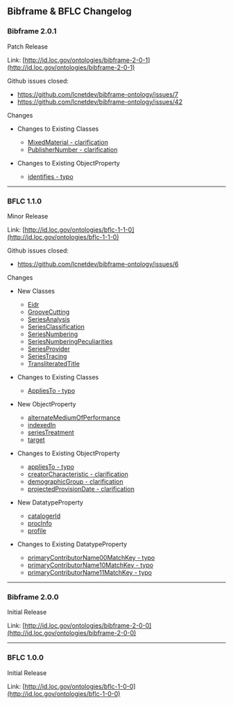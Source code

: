 ## Bibframe & BFLC Changelog

### Bibframe 2.0.1
Patch Release

Link: [http://id.loc.gov/ontologies/bibframe-2-0-1](http://id.loc.gov/ontologies/bibframe-2-0-1)

Github issues closed: 
 * https://github.com/lcnetdev/bibframe-ontology/issues/7
 * https://github.com/lcnetdev/bibframe-ontology/issues/42
 
Changes
  * Changes to Existing Classes 
    * [MixedMaterial - clarification](https://github.com/lcnetdev/bibframe-ontology/commit/f447b507dcb58d95bb34617886e43f3ac7565098#diff-a63046abd708bb861aa910d97bf42005)
    * [PublisherNumber - clarification](https://github.com/lcnetdev/bibframe-ontology/commit/f447b507dcb58d95bb34617886e43f3ac7565098#diff-1a032606aef2cdee819b56960646ad34)

  * Changes to Existing ObjectProperty 
    * [identifies - typo](https://github.com/lcnetdev/bibframe-ontology/commit/f447b507dcb58d95bb34617886e43f3ac7565098#diff-186fef12f7006b3275b1f23f900ee65e)

---

### BFLC 1.1.0
Minor Release

Link: [http://id.loc.gov/ontologies/bflc-1-1-0](http://id.loc.gov/ontologies/bflc-1-1-0)

Github issues closed: 
 * https://github.com/lcnetdev/bibframe-ontology/issues/6
 
Changes
 * New Classes
    * [Eidr](https://github.com/lcnetdev/bibframe-ontology/blob/master/dev/bflc/class/Eidr/rdf.xml)
    * [GrooveCutting](https://github.com/lcnetdev/bibframe-ontology/blob/master/dev/bflc/class/GrooveCutting/rdf.xml)
    * [SeriesAnalysis](https://github.com/lcnetdev/bibframe-ontology/blob/master/dev/bflc/class/SeriesAnalysis/rdf.xml)
    * [SeriesClassification](https://github.com/lcnetdev/bibframe-ontology/blob/master/dev/bflc/class/SeriesAnalysis/rdf.xml)
    * [SeriesNumbering](https://github.com/lcnetdev/bibframe-ontology/blob/master/dev/bflc/class/SeriesNumbering/rdf.xml)
    * [SeriesNumberingPeculiarities](https://github.com/lcnetdev/bibframe-ontology/blob/master/dev/bflc/class/SeriesNumberingPeculiarities/rdf.xml)
    * [SeriesProvider](https://github.com/lcnetdev/bibframe-ontology/blob/master/dev/bflc/class/SeriesProvider/rdf.xml)
    * [SeriesTracing](https://github.com/lcnetdev/bibframe-ontology/blob/master/dev/bflc/class/SeriesTracing/rdf.xml)
    * [TransliteratedTitle](https://github.com/lcnetdev/bibframe-ontology/blob/master/dev/bflc/class/TransliteratedTitle/rdf.xml)

  * Changes to Existing Classes 
    * [AppliesTo - typo](https://github.com/lcnetdev/bibframe-ontology/commit/0dd82931ab4ea8e6c3f107c2d429621b68cde400#diff-301385cea73657f6cbfabbfe39afbb6d)

  * New ObjectProperty  
    * [alternateMediumOfPerformance](https://github.com/lcnetdev/bibframe-ontology/blob/master/dev/bflc/property_datatype/alternateMediumOfPerformance/rdf.xml)
    * [indexedIn](https://github.com/lcnetdev/bibframe-ontology/blob/master/dev/bflc/property_datatype/indexedIn/rdf.xml)
    * [seriesTreatment](https://github.com/lcnetdev/bibframe-ontology/blob/master/dev/bflc/property_datatype/seriesTreatment/rdf.xml)
    * [target](https://github.com/lcnetdev/bibframe-ontology/blob/master/dev/bflc/property_datatype/target/rdf.xml)

  * Changes to Existing ObjectProperty 
    * [appliesTo - typo](https://github.com/lcnetdev/bibframe-ontology/commit/0dd82931ab4ea8e6c3f107c2d429621b68cde400#diff-986127d9f95c7a11d2d4414de076a868)
    * [creatorCharacteristic - clarification](https://github.com/lcnetdev/bibframe-ontology/commit/0dd82931ab4ea8e6c3f107c2d429621b68cde400#diff-f91df05030afda6291472cd3a0f4c3f0)
    * [demographicGroup - clarification](https://github.com/lcnetdev/bibframe-ontology/commit/0dd82931ab4ea8e6c3f107c2d429621b68cde400#diff-200416223abaa082133c0e67163d81c5)
    * [projectedProvisionDate - clarification](https://github.com/lcnetdev/bibframe-ontology/commit/0dd82931ab4ea8e6c3f107c2d429621b68cde400#diff-2d73a1bdb3acfe16e8d9bc458ea68978)

  * New DatatypeProperty 
    * [catalogerId](https://github.com/lcnetdev/bibframe-ontology/blob/master/dev/bflc/property_datatype/catalogerId/rdf.xml)
    * [procInfo](https://github.com/lcnetdev/bibframe-ontology/blob/master/dev/bflc/property_datatype/procInfo/rdf.xml)
    * [profile](https://github.com/lcnetdev/bibframe-ontology/blob/master/dev/bflc/property_datatype/profile/rdf.xml)

  * Changes to Existing DatatypeProperty 
    * [primaryContributorName00MatchKey - typo](https://github.com/lcnetdev/bibframe-ontology/commit/0dd82931ab4ea8e6c3f107c2d429621b68cde400#diff-846005e134b0fd636716b5acee977303)
    * [primaryContributorName10MatchKey - typo](https://github.com/lcnetdev/bibframe-ontology/commit/0dd82931ab4ea8e6c3f107c2d429621b68cde400#diff-ff1d8d4e28a4c12f73158c837a4dc796)
    * [primaryContributorName11MatchKey - typo](https://github.com/lcnetdev/bibframe-ontology/commit/0dd82931ab4ea8e6c3f107c2d429621b68cde400#diff-f4fb800c8a9ac281dfe1aaf6fe654c05)


---

### Bibframe 2.0.0
Initial Release

Link: [http://id.loc.gov/ontologies/bibframe-2-0-0](http://id.loc.gov/ontologies/bibframe-2-0-0)

---

### BFLC 1.0.0
Initial Release

Link: [http://id.loc.gov/ontologies/bflc-1-0-0](http://id.loc.gov/ontologies/bflc-1-0-0)
